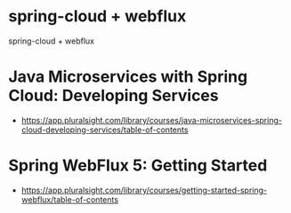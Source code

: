 # spring-cloud + webflux
spring-cloud + webflux

# Java Microservices with Spring Cloud: Developing Services
- https://app.pluralsight.com/library/courses/java-microservices-spring-cloud-developing-services/table-of-contents

# Spring WebFlux 5: Getting Started
- https://app.pluralsight.com/library/courses/getting-started-spring-webflux/table-of-contents
